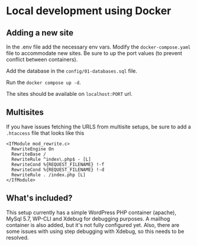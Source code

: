 # Local development using Docker

## Adding a new site

In the .env file add the necessary env vars. Modify the `docker-compose.yaml` file to accommodate new sites. Be sure 
to up the port values (to prevent conflict between containers).

Add the database in the `config/01-databases.sql` file.

Run the `docker compose up -d`.

The sites should be available on `localhost:PORT` url.

## Multisites

If you have issues fetching the URLS from multisite setups, be sure to add a `.htaccess` file that looks like this

```apacheconf
<IfModule mod_rewrite.c>
  RewriteEngine On
  RewriteBase /
  RewriteRule ^index\.php$ - [L]
  RewriteCond %{REQUEST_FILENAME} !-f
  RewriteCond %{REQUEST_FILENAME} !-d
  RewriteRule . /index.php [L]
</IfModule>

```

## What's included?

This setup currently has a simple WordPress PHP container (apache), MySql 5.7, WP-CLI and Xdebug for debugging purposes.
A mailhog container is also added, but it's not fully configured yet. Also, there are some issues with using step 
debugging with Xdebug, so this needs to be resolved.
